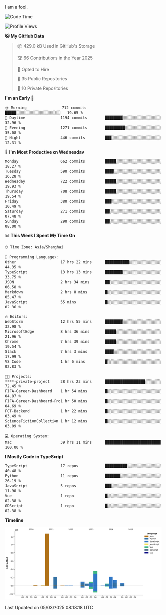 I am a fool.

<!--START_SECTION:waka-->
![Code Time](http://img.shields.io/badge/Code%20Time-2%2C672%20hrs%2017%20mins-blue)

![Profile Views](http://img.shields.io/badge/Profile%20Views-0-blue)

**🐱 My GitHub Data** 

> 📦 429.0 kB Used in GitHub's Storage 
 > 
> 🏆 66 Contributions in the Year 2025
 > 
> 💼 Opted to Hire
 > 
> 📜 35 Public Repositories 
 > 
> 🔑 10 Private Repositories 
 > 
**I'm an Early 🐤** 

```text
🌞 Morning                712 commits         █████░░░░░░░░░░░░░░░░░░░░   19.65 % 
🌆 Daytime                1194 commits        ████████░░░░░░░░░░░░░░░░░   32.96 % 
🌃 Evening                1271 commits        █████████░░░░░░░░░░░░░░░░   35.08 % 
🌙 Night                  446 commits         ███░░░░░░░░░░░░░░░░░░░░░░   12.31 % 
```
📅 **I'm Most Productive on Wednesday** 

```text
Monday                   662 commits         █████░░░░░░░░░░░░░░░░░░░░   18.27 % 
Tuesday                  590 commits         ████░░░░░░░░░░░░░░░░░░░░░   16.28 % 
Wednesday                722 commits         █████░░░░░░░░░░░░░░░░░░░░   19.93 % 
Thursday                 708 commits         █████░░░░░░░░░░░░░░░░░░░░   19.54 % 
Friday                   380 commits         ███░░░░░░░░░░░░░░░░░░░░░░   10.49 % 
Saturday                 271 commits         ██░░░░░░░░░░░░░░░░░░░░░░░   07.48 % 
Sunday                   290 commits         ██░░░░░░░░░░░░░░░░░░░░░░░   08.00 % 
```


📊 **This Week I Spent My Time On** 

```text
🕑︎ Time Zone: Asia/Shanghai

💬 Programming Languages: 
Other                    17 hrs 22 mins      ███████████░░░░░░░░░░░░░░   44.35 % 
TypeScript               13 hrs 13 mins      ████████░░░░░░░░░░░░░░░░░   33.75 % 
JSON                     2 hrs 34 mins       ██░░░░░░░░░░░░░░░░░░░░░░░   06.58 % 
Markdown                 2 hrs 8 mins        █░░░░░░░░░░░░░░░░░░░░░░░░   05.47 % 
JavaScript               55 mins             █░░░░░░░░░░░░░░░░░░░░░░░░   02.36 % 

🔥 Editors: 
WebStorm                 12 hrs 55 mins      ████████░░░░░░░░░░░░░░░░░   32.98 % 
MicrosoftEdge            8 hrs 36 mins       █████░░░░░░░░░░░░░░░░░░░░   21.96 % 
Chrome                   7 hrs 39 mins       █████░░░░░░░░░░░░░░░░░░░░   19.54 % 
Slack                    7 hrs 3 mins        ████░░░░░░░░░░░░░░░░░░░░░   17.99 % 
VS Code                  1 hr 6 mins         █░░░░░░░░░░░░░░░░░░░░░░░░   02.83 % 

🐱‍💻 Projects: 
****-private-project     28 hrs 23 mins      ██████████████████░░░░░░░   72.45 % 
FIFA-Career-Dashboard    1 hr 54 mins        █░░░░░░░░░░░░░░░░░░░░░░░░   04.87 % 
FIFA-Career-Dashboard-Fro1 hr 50 mins        █░░░░░░░░░░░░░░░░░░░░░░░░   04.69 % 
FCT-Backend              1 hr 22 mins        █░░░░░░░░░░░░░░░░░░░░░░░░   03.49 % 
ScienceFictionCollection 1 hr 12 mins        █░░░░░░░░░░░░░░░░░░░░░░░░   03.09 % 

💻 Operating System: 
Mac                      39 hrs 11 mins      █████████████████████████   100.00 % 
```

**I Mostly Code in TypeScript** 

```text
TypeScript               17 repos            ██████████░░░░░░░░░░░░░░░   40.48 % 
Python                   11 repos            ███████░░░░░░░░░░░░░░░░░░   26.19 % 
JavaScript               5 repos             ███░░░░░░░░░░░░░░░░░░░░░░   11.90 % 
Vue                      1 repo              █░░░░░░░░░░░░░░░░░░░░░░░░   02.38 % 
GDScript                 1 repo              █░░░░░░░░░░░░░░░░░░░░░░░░   02.38 % 
```



**Timeline**

![Lines of Code chart](https://raw.githubusercontent.com/VeejaLiu/VeejaLiu/master/assets/bar_graph.png)


 Last Updated on 05/03/2025 08:18:18 UTC
<!--END_SECTION:waka-->
